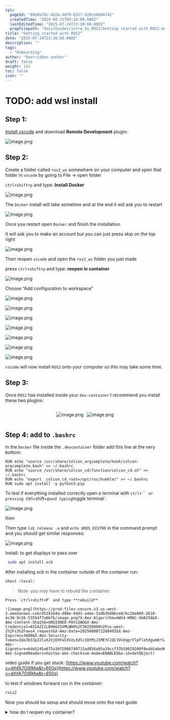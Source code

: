 ```yaml
---
sys:
  pageId: "89e0a78c-4e2b-4070-b327-d28cb0694742"
  createdTime: "2024-08-21T00:24:00.000Z"
  lastEditedTime: "2025-07-24T23:30:00.000Z"
  propFilepath: "docs/Guides/intro_to_ROS2/Getting started with ROS2.md"
title: "Getting started with ROS2"
date: "2025-07-24T23:30:00.000Z"
description: ""
tags:
  - "Onboarding"
author: "Overridden author"
draft: false
weight: 141
toc: false
icon: ""
---
```


# TODO: add wsl install

## Step 1:

[Install vscode](https://code.visualstudio.com/download) and download **Remote Development** plugin:

![image.png](https://prod-files-secure.s3.us-west-2.amazonaws.com/d518164a-d88e-44d1-a4ee-3adb3bd8bce0/efb52993-1881-4a40-b95e-6f020334f022/image.png?X-Amz-Algorithm=AWS4-HMAC-SHA256&X-Amz-Content-Sha256=UNSIGNED-PAYLOAD&X-Amz-Credential=ASIAZI2LB466TYO47QBN%2F20250808%2Fus-west-2%2Fs3%2Faws4_request&X-Amz-Date=20250808T220844Z&X-Amz-Expires=3600&X-Amz-Security-Token=IQoJb3JpZ2luX2VjEHYaCXVzLXdlc3QtMiJGMEQCICt66dbYcsUX1xShqa6kevgnprzzD9%2Fp19lH8QHmkw62AiAitizDOnV%2BEMcxMq5xGmwlRyELJXHGxO9d%2BE5wioaEBiqIBAiv%2F%2F%2F%2F%2F%2F%2F%2F%2F%2F8BEAAaDDYzNzQyMzE4MzgwNSIMHFzgsbxhTdBqJ1oSKtwDw4S7dGs4pooLg9BKsMyEuAAwNu%2BoLT0ePjt%2Fynx%2BA0xIqmKBdvciRGBMyawvXcEpAb8GyF3l24j%2FlCpVlCgUu4l5gXawFsEPj6uPI%2FC%2BynWmZxpKz74v18NmhGwCnXcrdeWNMzWWgUj8KDv3pphbOgj6PaYczmy%2BZWMxEsechx5sWLMCIKn6uh8OZYlOmBVnwC%2B9%2FDh9dudDFreV0fWUWFJlM%2FNMjYljWLwNCZqPC2tSyjf8%2F92tNVPH0YqD%2FJqjDYUf%2BdiaBaMz4LNXBc57v7wZLyM8uM4BAjWZXwgD7Jq1v2lfTqN9%2BXuT8Zm8vwpxm9XV4wAxnrqOk9%2BitrjptOvH9UQ9T4GVGANhUfRc7yiuHf506t27J7Zcljf4XEgv%2BzTuwD4%2BMl7qEGn%2BCIixh09G8IvXaNxAaGZazzUdBmmX6PVGFEAt5xuTcGb6HOrFWhNIUrA2zg1mtLpkmSr3jTyw2OkKJtQoek2ZvDusBcpgnnG%2FmYtnUMU3m9TGdnoIExFLczMY2j30PzubzbfmjsqMIFvfcxquiGVa2quaOdULEQ77Bo9kdi1KburbqB3tP4FfDoDz9JeTKsZKn3%2BuYRFOOWG5BkzVB2rN%2FO8uOBQtqS3Zps1av%2F5xYKEw8d%2FZxAY6pgFH6cPj5Zo534CdTEYP0fDiUm7nu7jq1E9ZEbSfhbJvdcq4qQ0jVx%2FV5X%2BhOeDKui8kbnYEp2HQKJC0gdcAeEljGbgB5FiYRLajtddFI54oy5ygr5vh3O3HEotdqIiOkSJ6ySNR3KDfzRrZiWn7Rf4R70XrzDHgcN9P27fYo%2FROXMOw2iXP8SsC%2FSW8G7rrM4CrFpCFMDwgHt5iQZDsFIVJp6e50%2BJm&X-Amz-Signature=36d473f0eac83f0f7b95ef6c226c064b63cb0e7a1e82f9b0bbb43492611ab1a7&X-Amz-SignedHeaders=host&x-amz-checksum-mode=ENABLED&x-id=GetObject)

## Step 2:

Create a folder called `ros2_ws` somewhere on your computer and open that folder in `vscode` by going to File → open folder 

`ctrl+shift+p` and type: **Install Docker**

![image.png](https://prod-files-secure.s3.us-west-2.amazonaws.com/d518164a-d88e-44d1-a4ee-3adb3bd8bce0/2269dc0e-1cd5-47ff-bceb-c04ad9b2eab0/image.png?X-Amz-Algorithm=AWS4-HMAC-SHA256&X-Amz-Content-Sha256=UNSIGNED-PAYLOAD&X-Amz-Credential=ASIAZI2LB466TYO47QBN%2F20250808%2Fus-west-2%2Fs3%2Faws4_request&X-Amz-Date=20250808T220844Z&X-Amz-Expires=3600&X-Amz-Security-Token=IQoJb3JpZ2luX2VjEHYaCXVzLXdlc3QtMiJGMEQCICt66dbYcsUX1xShqa6kevgnprzzD9%2Fp19lH8QHmkw62AiAitizDOnV%2BEMcxMq5xGmwlRyELJXHGxO9d%2BE5wioaEBiqIBAiv%2F%2F%2F%2F%2F%2F%2F%2F%2F%2F8BEAAaDDYzNzQyMzE4MzgwNSIMHFzgsbxhTdBqJ1oSKtwDw4S7dGs4pooLg9BKsMyEuAAwNu%2BoLT0ePjt%2Fynx%2BA0xIqmKBdvciRGBMyawvXcEpAb8GyF3l24j%2FlCpVlCgUu4l5gXawFsEPj6uPI%2FC%2BynWmZxpKz74v18NmhGwCnXcrdeWNMzWWgUj8KDv3pphbOgj6PaYczmy%2BZWMxEsechx5sWLMCIKn6uh8OZYlOmBVnwC%2B9%2FDh9dudDFreV0fWUWFJlM%2FNMjYljWLwNCZqPC2tSyjf8%2F92tNVPH0YqD%2FJqjDYUf%2BdiaBaMz4LNXBc57v7wZLyM8uM4BAjWZXwgD7Jq1v2lfTqN9%2BXuT8Zm8vwpxm9XV4wAxnrqOk9%2BitrjptOvH9UQ9T4GVGANhUfRc7yiuHf506t27J7Zcljf4XEgv%2BzTuwD4%2BMl7qEGn%2BCIixh09G8IvXaNxAaGZazzUdBmmX6PVGFEAt5xuTcGb6HOrFWhNIUrA2zg1mtLpkmSr3jTyw2OkKJtQoek2ZvDusBcpgnnG%2FmYtnUMU3m9TGdnoIExFLczMY2j30PzubzbfmjsqMIFvfcxquiGVa2quaOdULEQ77Bo9kdi1KburbqB3tP4FfDoDz9JeTKsZKn3%2BuYRFOOWG5BkzVB2rN%2FO8uOBQtqS3Zps1av%2F5xYKEw8d%2FZxAY6pgFH6cPj5Zo534CdTEYP0fDiUm7nu7jq1E9ZEbSfhbJvdcq4qQ0jVx%2FV5X%2BhOeDKui8kbnYEp2HQKJC0gdcAeEljGbgB5FiYRLajtddFI54oy5ygr5vh3O3HEotdqIiOkSJ6ySNR3KDfzRrZiWn7Rf4R70XrzDHgcN9P27fYo%2FROXMOw2iXP8SsC%2FSW8G7rrM4CrFpCFMDwgHt5iQZDsFIVJp6e50%2BJm&X-Amz-Signature=133a2abc8d6730479803d227b9d5321dac54a0125a7f1c9b2ff02f1aed8fcbd0&X-Amz-SignedHeaders=host&x-amz-checksum-mode=ENABLED&x-id=GetObject)

The `Docker` install will take sometime and at the end it will ask you to restart

![image.png](https://prod-files-secure.s3.us-west-2.amazonaws.com/d518164a-d88e-44d1-a4ee-3adb3bd8bce0/ed233f78-be33-4b1f-b89c-9c346c0e961e/image.png?X-Amz-Algorithm=AWS4-HMAC-SHA256&X-Amz-Content-Sha256=UNSIGNED-PAYLOAD&X-Amz-Credential=ASIAZI2LB466TYO47QBN%2F20250808%2Fus-west-2%2Fs3%2Faws4_request&X-Amz-Date=20250808T220844Z&X-Amz-Expires=3600&X-Amz-Security-Token=IQoJb3JpZ2luX2VjEHYaCXVzLXdlc3QtMiJGMEQCICt66dbYcsUX1xShqa6kevgnprzzD9%2Fp19lH8QHmkw62AiAitizDOnV%2BEMcxMq5xGmwlRyELJXHGxO9d%2BE5wioaEBiqIBAiv%2F%2F%2F%2F%2F%2F%2F%2F%2F%2F8BEAAaDDYzNzQyMzE4MzgwNSIMHFzgsbxhTdBqJ1oSKtwDw4S7dGs4pooLg9BKsMyEuAAwNu%2BoLT0ePjt%2Fynx%2BA0xIqmKBdvciRGBMyawvXcEpAb8GyF3l24j%2FlCpVlCgUu4l5gXawFsEPj6uPI%2FC%2BynWmZxpKz74v18NmhGwCnXcrdeWNMzWWgUj8KDv3pphbOgj6PaYczmy%2BZWMxEsechx5sWLMCIKn6uh8OZYlOmBVnwC%2B9%2FDh9dudDFreV0fWUWFJlM%2FNMjYljWLwNCZqPC2tSyjf8%2F92tNVPH0YqD%2FJqjDYUf%2BdiaBaMz4LNXBc57v7wZLyM8uM4BAjWZXwgD7Jq1v2lfTqN9%2BXuT8Zm8vwpxm9XV4wAxnrqOk9%2BitrjptOvH9UQ9T4GVGANhUfRc7yiuHf506t27J7Zcljf4XEgv%2BzTuwD4%2BMl7qEGn%2BCIixh09G8IvXaNxAaGZazzUdBmmX6PVGFEAt5xuTcGb6HOrFWhNIUrA2zg1mtLpkmSr3jTyw2OkKJtQoek2ZvDusBcpgnnG%2FmYtnUMU3m9TGdnoIExFLczMY2j30PzubzbfmjsqMIFvfcxquiGVa2quaOdULEQ77Bo9kdi1KburbqB3tP4FfDoDz9JeTKsZKn3%2BuYRFOOWG5BkzVB2rN%2FO8uOBQtqS3Zps1av%2F5xYKEw8d%2FZxAY6pgFH6cPj5Zo534CdTEYP0fDiUm7nu7jq1E9ZEbSfhbJvdcq4qQ0jVx%2FV5X%2BhOeDKui8kbnYEp2HQKJC0gdcAeEljGbgB5FiYRLajtddFI54oy5ygr5vh3O3HEotdqIiOkSJ6ySNR3KDfzRrZiWn7Rf4R70XrzDHgcN9P27fYo%2FROXMOw2iXP8SsC%2FSW8G7rrM4CrFpCFMDwgHt5iQZDsFIVJp6e50%2BJm&X-Amz-Signature=9bc21891e976fa8ef17f6988cf9827f358e6e637d51c90233ed5b180554ff2ad&X-Amz-SignedHeaders=host&x-amz-checksum-mode=ENABLED&x-id=GetObject)

Once you restart open `Docker` and finish the installation

It will ask you to make an account but you can just press skip on the top right

![image.png](https://prod-files-secure.s3.us-west-2.amazonaws.com/d518164a-d88e-44d1-a4ee-3adb3bd8bce0/21010ad9-1659-4fd9-9f59-9932a09b2a3d/image.png?X-Amz-Algorithm=AWS4-HMAC-SHA256&X-Amz-Content-Sha256=UNSIGNED-PAYLOAD&X-Amz-Credential=ASIAZI2LB466TYO47QBN%2F20250808%2Fus-west-2%2Fs3%2Faws4_request&X-Amz-Date=20250808T220844Z&X-Amz-Expires=3600&X-Amz-Security-Token=IQoJb3JpZ2luX2VjEHYaCXVzLXdlc3QtMiJGMEQCICt66dbYcsUX1xShqa6kevgnprzzD9%2Fp19lH8QHmkw62AiAitizDOnV%2BEMcxMq5xGmwlRyELJXHGxO9d%2BE5wioaEBiqIBAiv%2F%2F%2F%2F%2F%2F%2F%2F%2F%2F8BEAAaDDYzNzQyMzE4MzgwNSIMHFzgsbxhTdBqJ1oSKtwDw4S7dGs4pooLg9BKsMyEuAAwNu%2BoLT0ePjt%2Fynx%2BA0xIqmKBdvciRGBMyawvXcEpAb8GyF3l24j%2FlCpVlCgUu4l5gXawFsEPj6uPI%2FC%2BynWmZxpKz74v18NmhGwCnXcrdeWNMzWWgUj8KDv3pphbOgj6PaYczmy%2BZWMxEsechx5sWLMCIKn6uh8OZYlOmBVnwC%2B9%2FDh9dudDFreV0fWUWFJlM%2FNMjYljWLwNCZqPC2tSyjf8%2F92tNVPH0YqD%2FJqjDYUf%2BdiaBaMz4LNXBc57v7wZLyM8uM4BAjWZXwgD7Jq1v2lfTqN9%2BXuT8Zm8vwpxm9XV4wAxnrqOk9%2BitrjptOvH9UQ9T4GVGANhUfRc7yiuHf506t27J7Zcljf4XEgv%2BzTuwD4%2BMl7qEGn%2BCIixh09G8IvXaNxAaGZazzUdBmmX6PVGFEAt5xuTcGb6HOrFWhNIUrA2zg1mtLpkmSr3jTyw2OkKJtQoek2ZvDusBcpgnnG%2FmYtnUMU3m9TGdnoIExFLczMY2j30PzubzbfmjsqMIFvfcxquiGVa2quaOdULEQ77Bo9kdi1KburbqB3tP4FfDoDz9JeTKsZKn3%2BuYRFOOWG5BkzVB2rN%2FO8uOBQtqS3Zps1av%2F5xYKEw8d%2FZxAY6pgFH6cPj5Zo534CdTEYP0fDiUm7nu7jq1E9ZEbSfhbJvdcq4qQ0jVx%2FV5X%2BhOeDKui8kbnYEp2HQKJC0gdcAeEljGbgB5FiYRLajtddFI54oy5ygr5vh3O3HEotdqIiOkSJ6ySNR3KDfzRrZiWn7Rf4R70XrzDHgcN9P27fYo%2FROXMOw2iXP8SsC%2FSW8G7rrM4CrFpCFMDwgHt5iQZDsFIVJp6e50%2BJm&X-Amz-Signature=27e87eb6c9bd2dc0b1edbf42f210f40ee447495915b2605f29d2d6a36079cda4&X-Amz-SignedHeaders=host&x-amz-checksum-mode=ENABLED&x-id=GetObject)

Then reopen `vscode` and open the `ros2_ws` folder you just made

press `ctrl+shift+p` and type: **reopen in container**

![image.png](https://prod-files-secure.s3.us-west-2.amazonaws.com/d518164a-d88e-44d1-a4ee-3adb3bd8bce0/4e93b8c2-41ad-488c-8095-c74205196118/image.png?X-Amz-Algorithm=AWS4-HMAC-SHA256&X-Amz-Content-Sha256=UNSIGNED-PAYLOAD&X-Amz-Credential=ASIAZI2LB466TYO47QBN%2F20250808%2Fus-west-2%2Fs3%2Faws4_request&X-Amz-Date=20250808T220844Z&X-Amz-Expires=3600&X-Amz-Security-Token=IQoJb3JpZ2luX2VjEHYaCXVzLXdlc3QtMiJGMEQCICt66dbYcsUX1xShqa6kevgnprzzD9%2Fp19lH8QHmkw62AiAitizDOnV%2BEMcxMq5xGmwlRyELJXHGxO9d%2BE5wioaEBiqIBAiv%2F%2F%2F%2F%2F%2F%2F%2F%2F%2F8BEAAaDDYzNzQyMzE4MzgwNSIMHFzgsbxhTdBqJ1oSKtwDw4S7dGs4pooLg9BKsMyEuAAwNu%2BoLT0ePjt%2Fynx%2BA0xIqmKBdvciRGBMyawvXcEpAb8GyF3l24j%2FlCpVlCgUu4l5gXawFsEPj6uPI%2FC%2BynWmZxpKz74v18NmhGwCnXcrdeWNMzWWgUj8KDv3pphbOgj6PaYczmy%2BZWMxEsechx5sWLMCIKn6uh8OZYlOmBVnwC%2B9%2FDh9dudDFreV0fWUWFJlM%2FNMjYljWLwNCZqPC2tSyjf8%2F92tNVPH0YqD%2FJqjDYUf%2BdiaBaMz4LNXBc57v7wZLyM8uM4BAjWZXwgD7Jq1v2lfTqN9%2BXuT8Zm8vwpxm9XV4wAxnrqOk9%2BitrjptOvH9UQ9T4GVGANhUfRc7yiuHf506t27J7Zcljf4XEgv%2BzTuwD4%2BMl7qEGn%2BCIixh09G8IvXaNxAaGZazzUdBmmX6PVGFEAt5xuTcGb6HOrFWhNIUrA2zg1mtLpkmSr3jTyw2OkKJtQoek2ZvDusBcpgnnG%2FmYtnUMU3m9TGdnoIExFLczMY2j30PzubzbfmjsqMIFvfcxquiGVa2quaOdULEQ77Bo9kdi1KburbqB3tP4FfDoDz9JeTKsZKn3%2BuYRFOOWG5BkzVB2rN%2FO8uOBQtqS3Zps1av%2F5xYKEw8d%2FZxAY6pgFH6cPj5Zo534CdTEYP0fDiUm7nu7jq1E9ZEbSfhbJvdcq4qQ0jVx%2FV5X%2BhOeDKui8kbnYEp2HQKJC0gdcAeEljGbgB5FiYRLajtddFI54oy5ygr5vh3O3HEotdqIiOkSJ6ySNR3KDfzRrZiWn7Rf4R70XrzDHgcN9P27fYo%2FROXMOw2iXP8SsC%2FSW8G7rrM4CrFpCFMDwgHt5iQZDsFIVJp6e50%2BJm&X-Amz-Signature=20bed7dcf39bbc67106c12228fcb9b7ba70fc864ae134176636d86d72eee5dd7&X-Amz-SignedHeaders=host&x-amz-checksum-mode=ENABLED&x-id=GetObject)

Choose “Add configuration to workspace”

![image.png](https://prod-files-secure.s3.us-west-2.amazonaws.com/d518164a-d88e-44d1-a4ee-3adb3bd8bce0/9560b282-5060-4989-ba37-97e7b2c22476/image.png?X-Amz-Algorithm=AWS4-HMAC-SHA256&X-Amz-Content-Sha256=UNSIGNED-PAYLOAD&X-Amz-Credential=ASIAZI2LB466TYO47QBN%2F20250808%2Fus-west-2%2Fs3%2Faws4_request&X-Amz-Date=20250808T220844Z&X-Amz-Expires=3600&X-Amz-Security-Token=IQoJb3JpZ2luX2VjEHYaCXVzLXdlc3QtMiJGMEQCICt66dbYcsUX1xShqa6kevgnprzzD9%2Fp19lH8QHmkw62AiAitizDOnV%2BEMcxMq5xGmwlRyELJXHGxO9d%2BE5wioaEBiqIBAiv%2F%2F%2F%2F%2F%2F%2F%2F%2F%2F8BEAAaDDYzNzQyMzE4MzgwNSIMHFzgsbxhTdBqJ1oSKtwDw4S7dGs4pooLg9BKsMyEuAAwNu%2BoLT0ePjt%2Fynx%2BA0xIqmKBdvciRGBMyawvXcEpAb8GyF3l24j%2FlCpVlCgUu4l5gXawFsEPj6uPI%2FC%2BynWmZxpKz74v18NmhGwCnXcrdeWNMzWWgUj8KDv3pphbOgj6PaYczmy%2BZWMxEsechx5sWLMCIKn6uh8OZYlOmBVnwC%2B9%2FDh9dudDFreV0fWUWFJlM%2FNMjYljWLwNCZqPC2tSyjf8%2F92tNVPH0YqD%2FJqjDYUf%2BdiaBaMz4LNXBc57v7wZLyM8uM4BAjWZXwgD7Jq1v2lfTqN9%2BXuT8Zm8vwpxm9XV4wAxnrqOk9%2BitrjptOvH9UQ9T4GVGANhUfRc7yiuHf506t27J7Zcljf4XEgv%2BzTuwD4%2BMl7qEGn%2BCIixh09G8IvXaNxAaGZazzUdBmmX6PVGFEAt5xuTcGb6HOrFWhNIUrA2zg1mtLpkmSr3jTyw2OkKJtQoek2ZvDusBcpgnnG%2FmYtnUMU3m9TGdnoIExFLczMY2j30PzubzbfmjsqMIFvfcxquiGVa2quaOdULEQ77Bo9kdi1KburbqB3tP4FfDoDz9JeTKsZKn3%2BuYRFOOWG5BkzVB2rN%2FO8uOBQtqS3Zps1av%2F5xYKEw8d%2FZxAY6pgFH6cPj5Zo534CdTEYP0fDiUm7nu7jq1E9ZEbSfhbJvdcq4qQ0jVx%2FV5X%2BhOeDKui8kbnYEp2HQKJC0gdcAeEljGbgB5FiYRLajtddFI54oy5ygr5vh3O3HEotdqIiOkSJ6ySNR3KDfzRrZiWn7Rf4R70XrzDHgcN9P27fYo%2FROXMOw2iXP8SsC%2FSW8G7rrM4CrFpCFMDwgHt5iQZDsFIVJp6e50%2BJm&X-Amz-Signature=1cab2c5b621f70a103d6556c5ad4670860eaadf65e51544a0ca4668714806784&X-Amz-SignedHeaders=host&x-amz-checksum-mode=ENABLED&x-id=GetObject)

![image.png](https://prod-files-secure.s3.us-west-2.amazonaws.com/d518164a-d88e-44d1-a4ee-3adb3bd8bce0/2ee63f81-886b-48e8-a553-dc6e5eac99e4/image.png?X-Amz-Algorithm=AWS4-HMAC-SHA256&X-Amz-Content-Sha256=UNSIGNED-PAYLOAD&X-Amz-Credential=ASIAZI2LB466TYO47QBN%2F20250808%2Fus-west-2%2Fs3%2Faws4_request&X-Amz-Date=20250808T220844Z&X-Amz-Expires=3600&X-Amz-Security-Token=IQoJb3JpZ2luX2VjEHYaCXVzLXdlc3QtMiJGMEQCICt66dbYcsUX1xShqa6kevgnprzzD9%2Fp19lH8QHmkw62AiAitizDOnV%2BEMcxMq5xGmwlRyELJXHGxO9d%2BE5wioaEBiqIBAiv%2F%2F%2F%2F%2F%2F%2F%2F%2F%2F8BEAAaDDYzNzQyMzE4MzgwNSIMHFzgsbxhTdBqJ1oSKtwDw4S7dGs4pooLg9BKsMyEuAAwNu%2BoLT0ePjt%2Fynx%2BA0xIqmKBdvciRGBMyawvXcEpAb8GyF3l24j%2FlCpVlCgUu4l5gXawFsEPj6uPI%2FC%2BynWmZxpKz74v18NmhGwCnXcrdeWNMzWWgUj8KDv3pphbOgj6PaYczmy%2BZWMxEsechx5sWLMCIKn6uh8OZYlOmBVnwC%2B9%2FDh9dudDFreV0fWUWFJlM%2FNMjYljWLwNCZqPC2tSyjf8%2F92tNVPH0YqD%2FJqjDYUf%2BdiaBaMz4LNXBc57v7wZLyM8uM4BAjWZXwgD7Jq1v2lfTqN9%2BXuT8Zm8vwpxm9XV4wAxnrqOk9%2BitrjptOvH9UQ9T4GVGANhUfRc7yiuHf506t27J7Zcljf4XEgv%2BzTuwD4%2BMl7qEGn%2BCIixh09G8IvXaNxAaGZazzUdBmmX6PVGFEAt5xuTcGb6HOrFWhNIUrA2zg1mtLpkmSr3jTyw2OkKJtQoek2ZvDusBcpgnnG%2FmYtnUMU3m9TGdnoIExFLczMY2j30PzubzbfmjsqMIFvfcxquiGVa2quaOdULEQ77Bo9kdi1KburbqB3tP4FfDoDz9JeTKsZKn3%2BuYRFOOWG5BkzVB2rN%2FO8uOBQtqS3Zps1av%2F5xYKEw8d%2FZxAY6pgFH6cPj5Zo534CdTEYP0fDiUm7nu7jq1E9ZEbSfhbJvdcq4qQ0jVx%2FV5X%2BhOeDKui8kbnYEp2HQKJC0gdcAeEljGbgB5FiYRLajtddFI54oy5ygr5vh3O3HEotdqIiOkSJ6ySNR3KDfzRrZiWn7Rf4R70XrzDHgcN9P27fYo%2FROXMOw2iXP8SsC%2FSW8G7rrM4CrFpCFMDwgHt5iQZDsFIVJp6e50%2BJm&X-Amz-Signature=6749683c832e22e15f367770414733a4861c654bab28349c6edf7d140101aa66&X-Amz-SignedHeaders=host&x-amz-checksum-mode=ENABLED&x-id=GetObject)

![image.png](https://prod-files-secure.s3.us-west-2.amazonaws.com/d518164a-d88e-44d1-a4ee-3adb3bd8bce0/e0fd626c-c8b6-4b2c-95d1-fa4c26514504/image.png?X-Amz-Algorithm=AWS4-HMAC-SHA256&X-Amz-Content-Sha256=UNSIGNED-PAYLOAD&X-Amz-Credential=ASIAZI2LB466TYO47QBN%2F20250808%2Fus-west-2%2Fs3%2Faws4_request&X-Amz-Date=20250808T220844Z&X-Amz-Expires=3600&X-Amz-Security-Token=IQoJb3JpZ2luX2VjEHYaCXVzLXdlc3QtMiJGMEQCICt66dbYcsUX1xShqa6kevgnprzzD9%2Fp19lH8QHmkw62AiAitizDOnV%2BEMcxMq5xGmwlRyELJXHGxO9d%2BE5wioaEBiqIBAiv%2F%2F%2F%2F%2F%2F%2F%2F%2F%2F8BEAAaDDYzNzQyMzE4MzgwNSIMHFzgsbxhTdBqJ1oSKtwDw4S7dGs4pooLg9BKsMyEuAAwNu%2BoLT0ePjt%2Fynx%2BA0xIqmKBdvciRGBMyawvXcEpAb8GyF3l24j%2FlCpVlCgUu4l5gXawFsEPj6uPI%2FC%2BynWmZxpKz74v18NmhGwCnXcrdeWNMzWWgUj8KDv3pphbOgj6PaYczmy%2BZWMxEsechx5sWLMCIKn6uh8OZYlOmBVnwC%2B9%2FDh9dudDFreV0fWUWFJlM%2FNMjYljWLwNCZqPC2tSyjf8%2F92tNVPH0YqD%2FJqjDYUf%2BdiaBaMz4LNXBc57v7wZLyM8uM4BAjWZXwgD7Jq1v2lfTqN9%2BXuT8Zm8vwpxm9XV4wAxnrqOk9%2BitrjptOvH9UQ9T4GVGANhUfRc7yiuHf506t27J7Zcljf4XEgv%2BzTuwD4%2BMl7qEGn%2BCIixh09G8IvXaNxAaGZazzUdBmmX6PVGFEAt5xuTcGb6HOrFWhNIUrA2zg1mtLpkmSr3jTyw2OkKJtQoek2ZvDusBcpgnnG%2FmYtnUMU3m9TGdnoIExFLczMY2j30PzubzbfmjsqMIFvfcxquiGVa2quaOdULEQ77Bo9kdi1KburbqB3tP4FfDoDz9JeTKsZKn3%2BuYRFOOWG5BkzVB2rN%2FO8uOBQtqS3Zps1av%2F5xYKEw8d%2FZxAY6pgFH6cPj5Zo534CdTEYP0fDiUm7nu7jq1E9ZEbSfhbJvdcq4qQ0jVx%2FV5X%2BhOeDKui8kbnYEp2HQKJC0gdcAeEljGbgB5FiYRLajtddFI54oy5ygr5vh3O3HEotdqIiOkSJ6ySNR3KDfzRrZiWn7Rf4R70XrzDHgcN9P27fYo%2FROXMOw2iXP8SsC%2FSW8G7rrM4CrFpCFMDwgHt5iQZDsFIVJp6e50%2BJm&X-Amz-Signature=0c845705dc069993bbe2e7edcd006096c28a4979b979f62792786a7d1e15747f&X-Amz-SignedHeaders=host&x-amz-checksum-mode=ENABLED&x-id=GetObject)

![image.png](https://prod-files-secure.s3.us-west-2.amazonaws.com/d518164a-d88e-44d1-a4ee-3adb3bd8bce0/a2e13f50-d2ab-4719-a4c2-7ced634bfc9d/image.png?X-Amz-Algorithm=AWS4-HMAC-SHA256&X-Amz-Content-Sha256=UNSIGNED-PAYLOAD&X-Amz-Credential=ASIAZI2LB466TYO47QBN%2F20250808%2Fus-west-2%2Fs3%2Faws4_request&X-Amz-Date=20250808T220844Z&X-Amz-Expires=3600&X-Amz-Security-Token=IQoJb3JpZ2luX2VjEHYaCXVzLXdlc3QtMiJGMEQCICt66dbYcsUX1xShqa6kevgnprzzD9%2Fp19lH8QHmkw62AiAitizDOnV%2BEMcxMq5xGmwlRyELJXHGxO9d%2BE5wioaEBiqIBAiv%2F%2F%2F%2F%2F%2F%2F%2F%2F%2F8BEAAaDDYzNzQyMzE4MzgwNSIMHFzgsbxhTdBqJ1oSKtwDw4S7dGs4pooLg9BKsMyEuAAwNu%2BoLT0ePjt%2Fynx%2BA0xIqmKBdvciRGBMyawvXcEpAb8GyF3l24j%2FlCpVlCgUu4l5gXawFsEPj6uPI%2FC%2BynWmZxpKz74v18NmhGwCnXcrdeWNMzWWgUj8KDv3pphbOgj6PaYczmy%2BZWMxEsechx5sWLMCIKn6uh8OZYlOmBVnwC%2B9%2FDh9dudDFreV0fWUWFJlM%2FNMjYljWLwNCZqPC2tSyjf8%2F92tNVPH0YqD%2FJqjDYUf%2BdiaBaMz4LNXBc57v7wZLyM8uM4BAjWZXwgD7Jq1v2lfTqN9%2BXuT8Zm8vwpxm9XV4wAxnrqOk9%2BitrjptOvH9UQ9T4GVGANhUfRc7yiuHf506t27J7Zcljf4XEgv%2BzTuwD4%2BMl7qEGn%2BCIixh09G8IvXaNxAaGZazzUdBmmX6PVGFEAt5xuTcGb6HOrFWhNIUrA2zg1mtLpkmSr3jTyw2OkKJtQoek2ZvDusBcpgnnG%2FmYtnUMU3m9TGdnoIExFLczMY2j30PzubzbfmjsqMIFvfcxquiGVa2quaOdULEQ77Bo9kdi1KburbqB3tP4FfDoDz9JeTKsZKn3%2BuYRFOOWG5BkzVB2rN%2FO8uOBQtqS3Zps1av%2F5xYKEw8d%2FZxAY6pgFH6cPj5Zo534CdTEYP0fDiUm7nu7jq1E9ZEbSfhbJvdcq4qQ0jVx%2FV5X%2BhOeDKui8kbnYEp2HQKJC0gdcAeEljGbgB5FiYRLajtddFI54oy5ygr5vh3O3HEotdqIiOkSJ6ySNR3KDfzRrZiWn7Rf4R70XrzDHgcN9P27fYo%2FROXMOw2iXP8SsC%2FSW8G7rrM4CrFpCFMDwgHt5iQZDsFIVJp6e50%2BJm&X-Amz-Signature=0eb7f41ae5952bc3b4af508a570aa13e5c2a79a186bd262eef6c77bc380ca274&X-Amz-SignedHeaders=host&x-amz-checksum-mode=ENABLED&x-id=GetObject)

![image.png](https://prod-files-secure.s3.us-west-2.amazonaws.com/d518164a-d88e-44d1-a4ee-3adb3bd8bce0/6cc478ad-aaba-4bf7-9fcc-403277ab896c/image.png?X-Amz-Algorithm=AWS4-HMAC-SHA256&X-Amz-Content-Sha256=UNSIGNED-PAYLOAD&X-Amz-Credential=ASIAZI2LB466TYO47QBN%2F20250808%2Fus-west-2%2Fs3%2Faws4_request&X-Amz-Date=20250808T220844Z&X-Amz-Expires=3600&X-Amz-Security-Token=IQoJb3JpZ2luX2VjEHYaCXVzLXdlc3QtMiJGMEQCICt66dbYcsUX1xShqa6kevgnprzzD9%2Fp19lH8QHmkw62AiAitizDOnV%2BEMcxMq5xGmwlRyELJXHGxO9d%2BE5wioaEBiqIBAiv%2F%2F%2F%2F%2F%2F%2F%2F%2F%2F8BEAAaDDYzNzQyMzE4MzgwNSIMHFzgsbxhTdBqJ1oSKtwDw4S7dGs4pooLg9BKsMyEuAAwNu%2BoLT0ePjt%2Fynx%2BA0xIqmKBdvciRGBMyawvXcEpAb8GyF3l24j%2FlCpVlCgUu4l5gXawFsEPj6uPI%2FC%2BynWmZxpKz74v18NmhGwCnXcrdeWNMzWWgUj8KDv3pphbOgj6PaYczmy%2BZWMxEsechx5sWLMCIKn6uh8OZYlOmBVnwC%2B9%2FDh9dudDFreV0fWUWFJlM%2FNMjYljWLwNCZqPC2tSyjf8%2F92tNVPH0YqD%2FJqjDYUf%2BdiaBaMz4LNXBc57v7wZLyM8uM4BAjWZXwgD7Jq1v2lfTqN9%2BXuT8Zm8vwpxm9XV4wAxnrqOk9%2BitrjptOvH9UQ9T4GVGANhUfRc7yiuHf506t27J7Zcljf4XEgv%2BzTuwD4%2BMl7qEGn%2BCIixh09G8IvXaNxAaGZazzUdBmmX6PVGFEAt5xuTcGb6HOrFWhNIUrA2zg1mtLpkmSr3jTyw2OkKJtQoek2ZvDusBcpgnnG%2FmYtnUMU3m9TGdnoIExFLczMY2j30PzubzbfmjsqMIFvfcxquiGVa2quaOdULEQ77Bo9kdi1KburbqB3tP4FfDoDz9JeTKsZKn3%2BuYRFOOWG5BkzVB2rN%2FO8uOBQtqS3Zps1av%2F5xYKEw8d%2FZxAY6pgFH6cPj5Zo534CdTEYP0fDiUm7nu7jq1E9ZEbSfhbJvdcq4qQ0jVx%2FV5X%2BhOeDKui8kbnYEp2HQKJC0gdcAeEljGbgB5FiYRLajtddFI54oy5ygr5vh3O3HEotdqIiOkSJ6ySNR3KDfzRrZiWn7Rf4R70XrzDHgcN9P27fYo%2FROXMOw2iXP8SsC%2FSW8G7rrM4CrFpCFMDwgHt5iQZDsFIVJp6e50%2BJm&X-Amz-Signature=bf8fb28ec4f2aa8bba1cf41a9228313e7d90be69fee18fbd4a8bacb9f1680684&X-Amz-SignedHeaders=host&x-amz-checksum-mode=ENABLED&x-id=GetObject)

![image.png](https://prod-files-secure.s3.us-west-2.amazonaws.com/d518164a-d88e-44d1-a4ee-3adb3bd8bce0/53255b28-f75e-430f-b9e3-c0ac8577e42b/image.png?X-Amz-Algorithm=AWS4-HMAC-SHA256&X-Amz-Content-Sha256=UNSIGNED-PAYLOAD&X-Amz-Credential=ASIAZI2LB466TYO47QBN%2F20250808%2Fus-west-2%2Fs3%2Faws4_request&X-Amz-Date=20250808T220844Z&X-Amz-Expires=3600&X-Amz-Security-Token=IQoJb3JpZ2luX2VjEHYaCXVzLXdlc3QtMiJGMEQCICt66dbYcsUX1xShqa6kevgnprzzD9%2Fp19lH8QHmkw62AiAitizDOnV%2BEMcxMq5xGmwlRyELJXHGxO9d%2BE5wioaEBiqIBAiv%2F%2F%2F%2F%2F%2F%2F%2F%2F%2F8BEAAaDDYzNzQyMzE4MzgwNSIMHFzgsbxhTdBqJ1oSKtwDw4S7dGs4pooLg9BKsMyEuAAwNu%2BoLT0ePjt%2Fynx%2BA0xIqmKBdvciRGBMyawvXcEpAb8GyF3l24j%2FlCpVlCgUu4l5gXawFsEPj6uPI%2FC%2BynWmZxpKz74v18NmhGwCnXcrdeWNMzWWgUj8KDv3pphbOgj6PaYczmy%2BZWMxEsechx5sWLMCIKn6uh8OZYlOmBVnwC%2B9%2FDh9dudDFreV0fWUWFJlM%2FNMjYljWLwNCZqPC2tSyjf8%2F92tNVPH0YqD%2FJqjDYUf%2BdiaBaMz4LNXBc57v7wZLyM8uM4BAjWZXwgD7Jq1v2lfTqN9%2BXuT8Zm8vwpxm9XV4wAxnrqOk9%2BitrjptOvH9UQ9T4GVGANhUfRc7yiuHf506t27J7Zcljf4XEgv%2BzTuwD4%2BMl7qEGn%2BCIixh09G8IvXaNxAaGZazzUdBmmX6PVGFEAt5xuTcGb6HOrFWhNIUrA2zg1mtLpkmSr3jTyw2OkKJtQoek2ZvDusBcpgnnG%2FmYtnUMU3m9TGdnoIExFLczMY2j30PzubzbfmjsqMIFvfcxquiGVa2quaOdULEQ77Bo9kdi1KburbqB3tP4FfDoDz9JeTKsZKn3%2BuYRFOOWG5BkzVB2rN%2FO8uOBQtqS3Zps1av%2F5xYKEw8d%2FZxAY6pgFH6cPj5Zo534CdTEYP0fDiUm7nu7jq1E9ZEbSfhbJvdcq4qQ0jVx%2FV5X%2BhOeDKui8kbnYEp2HQKJC0gdcAeEljGbgB5FiYRLajtddFI54oy5ygr5vh3O3HEotdqIiOkSJ6ySNR3KDfzRrZiWn7Rf4R70XrzDHgcN9P27fYo%2FROXMOw2iXP8SsC%2FSW8G7rrM4CrFpCFMDwgHt5iQZDsFIVJp6e50%2BJm&X-Amz-Signature=9abdb55ca284f0a72b1ade5180487bec0299aa2df914bcc9ca803990ae87c2b5&X-Amz-SignedHeaders=host&x-amz-checksum-mode=ENABLED&x-id=GetObject)

![image.png](https://prod-files-secure.s3.us-west-2.amazonaws.com/d518164a-d88e-44d1-a4ee-3adb3bd8bce0/7c562767-5af9-4ffb-97d1-327bcdf4ee00/image.png?X-Amz-Algorithm=AWS4-HMAC-SHA256&X-Amz-Content-Sha256=UNSIGNED-PAYLOAD&X-Amz-Credential=ASIAZI2LB466TYO47QBN%2F20250808%2Fus-west-2%2Fs3%2Faws4_request&X-Amz-Date=20250808T220844Z&X-Amz-Expires=3600&X-Amz-Security-Token=IQoJb3JpZ2luX2VjEHYaCXVzLXdlc3QtMiJGMEQCICt66dbYcsUX1xShqa6kevgnprzzD9%2Fp19lH8QHmkw62AiAitizDOnV%2BEMcxMq5xGmwlRyELJXHGxO9d%2BE5wioaEBiqIBAiv%2F%2F%2F%2F%2F%2F%2F%2F%2F%2F8BEAAaDDYzNzQyMzE4MzgwNSIMHFzgsbxhTdBqJ1oSKtwDw4S7dGs4pooLg9BKsMyEuAAwNu%2BoLT0ePjt%2Fynx%2BA0xIqmKBdvciRGBMyawvXcEpAb8GyF3l24j%2FlCpVlCgUu4l5gXawFsEPj6uPI%2FC%2BynWmZxpKz74v18NmhGwCnXcrdeWNMzWWgUj8KDv3pphbOgj6PaYczmy%2BZWMxEsechx5sWLMCIKn6uh8OZYlOmBVnwC%2B9%2FDh9dudDFreV0fWUWFJlM%2FNMjYljWLwNCZqPC2tSyjf8%2F92tNVPH0YqD%2FJqjDYUf%2BdiaBaMz4LNXBc57v7wZLyM8uM4BAjWZXwgD7Jq1v2lfTqN9%2BXuT8Zm8vwpxm9XV4wAxnrqOk9%2BitrjptOvH9UQ9T4GVGANhUfRc7yiuHf506t27J7Zcljf4XEgv%2BzTuwD4%2BMl7qEGn%2BCIixh09G8IvXaNxAaGZazzUdBmmX6PVGFEAt5xuTcGb6HOrFWhNIUrA2zg1mtLpkmSr3jTyw2OkKJtQoek2ZvDusBcpgnnG%2FmYtnUMU3m9TGdnoIExFLczMY2j30PzubzbfmjsqMIFvfcxquiGVa2quaOdULEQ77Bo9kdi1KburbqB3tP4FfDoDz9JeTKsZKn3%2BuYRFOOWG5BkzVB2rN%2FO8uOBQtqS3Zps1av%2F5xYKEw8d%2FZxAY6pgFH6cPj5Zo534CdTEYP0fDiUm7nu7jq1E9ZEbSfhbJvdcq4qQ0jVx%2FV5X%2BhOeDKui8kbnYEp2HQKJC0gdcAeEljGbgB5FiYRLajtddFI54oy5ygr5vh3O3HEotdqIiOkSJ6ySNR3KDfzRrZiWn7Rf4R70XrzDHgcN9P27fYo%2FROXMOw2iXP8SsC%2FSW8G7rrM4CrFpCFMDwgHt5iQZDsFIVJp6e50%2BJm&X-Amz-Signature=09b0d1ef00c815b1596c2e9162a124c034cbb19e747b4085521198f3842af261&X-Amz-SignedHeaders=host&x-amz-checksum-mode=ENABLED&x-id=GetObject)

`vscode` will now install `ROS2` onto your computer so this may take some time.

## Step 3:

Once `ROS2` has installed inside your `dev-container` I recommend you install these two plugins:

<div style="display: flex;flex-direction: row; column-gap:10px; max-width: 630px;justify-content: center;">
<div>

![image.png](https://prod-files-secure.s3.us-west-2.amazonaws.com/d518164a-d88e-44d1-a4ee-3adb3bd8bce0/3fc3d550-5a54-4ba1-ba6b-faa01cdb7369/image.png?X-Amz-Algorithm=AWS4-HMAC-SHA256&X-Amz-Content-Sha256=UNSIGNED-PAYLOAD&X-Amz-Credential=ASIAZI2LB466TQKSW65F%2F20250808%2Fus-west-2%2Fs3%2Faws4_request&X-Amz-Date=20250808T220848Z&X-Amz-Expires=3600&X-Amz-Security-Token=IQoJb3JpZ2luX2VjEHYaCXVzLXdlc3QtMiJIMEYCIQCKBgDCFBQl1ersxQsq%2BmKfHNGqe61H%2Bfz52ATgZofRlAIhAJ3Mq0fYnPSJoSgSpMEys2rYfsaw%2BlzAJxYEJnoJc9dKKogECK%2F%2F%2F%2F%2F%2F%2F%2F%2F%2F%2FwEQABoMNjM3NDIzMTgzODA1IgwpxYWB0ZzDkmfl3IYq3AP%2BVRv3zc0iJfxbTCAvnaKxxbtj4DPgOJC3NXCn9YSh9K9MgU70Pl8W3uWdTzFQbsUqC%2BFbAX%2FGrDpQHGz7aC01Xe1a%2Farb8m6Pk6roZWTfRpgLR1PoQhXWoCahTyR%2BfEpDjTbutPRA%2FpeRIw3MMRmDoMkkTRAPmmOmt7YsFq2BTrPvofrCUq5isG13Cc00eD5p%2Bfi650ROfS11XBQ5Wy1ZhXEPMFbz5U1OdbpQQ3u%2FZ7A5Wrh3MUyq8gTXJiq5bg4mxrx5jYck%2BJgHZCRAiU1%2Fk57IYT%2F4CiPEPWZCCrzjghWCpC1aDDNuD%2FlQyqwXDevPUc90X9wXvpV%2FW32suU43Iyv0S9%2FrUhJzSgPLn1bGMPM2rB9dxEZRN0llAh4HfdIIigiPjSZNr8kKmiC1Gy7s%2BRS2UzClSS%2F1FIZbflEDZTbIo6w25oXuwgqfLZie8irzZvQvACaq3eVOVU2U%2BDgngAW1F6xiepWM6RcV%2FRg4hElA5tbouqmmX1meTC8pfwvfzOkWUzo4G%2BbhBFVM6NjcEJmKEvHFsBGVv7h8Yore%2B%2B%2F56%2Bm5ITVZQ3KCrMAV1nFyYUSLvd2fWaIuRjbSzX8byUmNmnlHIcwiNruazZgvq0i7Fh9jz5MrAxcmxTCr4NnEBjqkAa5xhVQxFuS4HXdCK%2BgMNtpB8MXtRmSPRkdujVdpEzxQDlIBPMiTK3vwTfvycff%2FIQA3J9nA%2Bd8Bs3xeXOj%2ByxIcWDiVxlGYxU0mcL7hD5Eb10SrslEFiy8ud9GL9NMWiaVogS8X%2FdCSp7Mn9zegTwiB2gvKg2MFssaziTNSCX59zPo0mdxxQZp5apsB64n3WSJR8%2FXzwwZSpSWgUPAtki%2FBLXny&X-Amz-Signature=c7d4a9397844a2c013ee62f3623ee41570393695081eaf7d00d6207d021c0835&X-Amz-SignedHeaders=host&x-amz-checksum-mode=ENABLED&x-id=GetObject)

</div>
<div>

![image.png](https://prod-files-secure.s3.us-west-2.amazonaws.com/d518164a-d88e-44d1-a4ee-3adb3bd8bce0/d994cc66-13c2-4093-a5a3-f84cf4601a82/image.png?X-Amz-Algorithm=AWS4-HMAC-SHA256&X-Amz-Content-Sha256=UNSIGNED-PAYLOAD&X-Amz-Credential=ASIAZI2LB4663A2UKSE4%2F20250808%2Fus-west-2%2Fs3%2Faws4_request&X-Amz-Date=20250808T220848Z&X-Amz-Expires=3600&X-Amz-Security-Token=IQoJb3JpZ2luX2VjEHYaCXVzLXdlc3QtMiJHMEUCIGsbowKipasBcp6WEJU05f9sIi30XM7GaoUbXoSFs5%2BWAiEAgF2ToZY6Ea%2Fej8QID%2Fq82uMMRPW2tC3fN6cwU46ZYT0qiAQIr%2F%2F%2F%2F%2F%2F%2F%2F%2F%2F%2FARAAGgw2Mzc0MjMxODM4MDUiDAW5WJN8G8iGBSukbCrcAxXB1LGxJe%2BXdI9Q%2BabCzyP925YHwNCj6xZFVhwo%2BGO%2BZSdq7hliTBUCSFmjHYIAtl6FJW7bT4wWnjeSGtPqYMuYjhnEG%2BiOhdtxHPkDgkxB8PVy441GfzdRvIGN83J%2BF773ZgBvYYWF%2BUBnUqvUukSw77ZHxBhx1rS11xonUHJRAyxEOnD5bVVINqKSacLo%2B2bPbNbKwhmjHH%2FvMduv2yBBUS7kaCgFZheGRoG2t82IAhajJrcwF0PX41gLY2Yf6XB3xUokyLbEdt9oKblIstZpYi4CwGZiP7iLgB0f1eSKi2xDxID5Ta%2Bkehq0cKq4x4gGMmUw9J31kWaFUiK%2ByzC6WgoCjmw2QJF5uOhGt9yLMxoG2JPiqfVZwIzzYkUHl6Oz%2BoUF%2FhgOJPe3KASu0x8dWYwL7mMUd%2FmYIz7RAnLwXHbyTYhIgn3rKEocVLEY1vxo0YnmIBwSk3iGLT%2BX4Ps4O3tsFbMsD0o89Wjd3BewXIppAW%2BgCNs8eo7IyTYUmPrB8rjCQ1RsbF7Tm4sK6fW2Hk1e45gccNW07SC9PkAA5ePWPqEgaETi4Yxd011n2fPnJWly6Rwx%2Bl9DOuRN0%2FRQlruHuFjkdcYUWrWMiJiqZDX2DkWdihPrPjZCMPLf2cQGOqUBl6Z9bznZ8kFyBxF2mf0yrqR2gChxjhkg6SRUvgkb%2B39XgYop7VIFcGzbtngzBlKf3r0MHGKM6p%2FHuqfzkV%2FwYf%2F8WJ5tGln6Gesu3KC7dfZrAxCOCQVJjdAexAFRvQhj8CcOdjCdhQeoVJ5P0zJYOlxD9uaV%2BuDjcuuSNl6ePfIDzYWdqYcImvP%2BP%2BUfVyaHPp62Vk3rWT1UN4I5xXXNGSEdcDEB&X-Amz-Signature=1ab053f665853cec96bae3c4dfa9b67f1c1c682e3b6a705cd4040e3830530edc&X-Amz-SignedHeaders=host&x-amz-checksum-mode=ENABLED&x-id=GetObject)

</div>
</div>

## Step 4: add to `.bashrc`

In the `Docker` file inside the `.devcontainer` folder add this line at the very bottom: 

```docker
RUN echo "source /usr/share/colcon_argcomplete/hook/colcon-argcomplete.bash" >> ~/.bashrc
RUN echo "source /usr/share/colcon_cd/function/colcon_cd.sh" >> ~/.bashrc
RUN echo "export _colcon_cd_root=/opt/ros/humble/" >> ~/.bashrc
RUN sudo apt install -y python3-pip 
```

To test if everything installed correctly open a terminal with `ctrl+`` or pressing `ctrl+shift+p` and typing `toggle terminal`:

![image.png](https://prod-files-secure.s3.us-west-2.amazonaws.com/d518164a-d88e-44d1-a4ee-3adb3bd8bce0/6a4943d8-b04e-4c02-9a58-775f3384d1a5/image.png?X-Amz-Algorithm=AWS4-HMAC-SHA256&X-Amz-Content-Sha256=UNSIGNED-PAYLOAD&X-Amz-Credential=ASIAZI2LB466TYO47QBN%2F20250808%2Fus-west-2%2Fs3%2Faws4_request&X-Amz-Date=20250808T220844Z&X-Amz-Expires=3600&X-Amz-Security-Token=IQoJb3JpZ2luX2VjEHYaCXVzLXdlc3QtMiJGMEQCICt66dbYcsUX1xShqa6kevgnprzzD9%2Fp19lH8QHmkw62AiAitizDOnV%2BEMcxMq5xGmwlRyELJXHGxO9d%2BE5wioaEBiqIBAiv%2F%2F%2F%2F%2F%2F%2F%2F%2F%2F8BEAAaDDYzNzQyMzE4MzgwNSIMHFzgsbxhTdBqJ1oSKtwDw4S7dGs4pooLg9BKsMyEuAAwNu%2BoLT0ePjt%2Fynx%2BA0xIqmKBdvciRGBMyawvXcEpAb8GyF3l24j%2FlCpVlCgUu4l5gXawFsEPj6uPI%2FC%2BynWmZxpKz74v18NmhGwCnXcrdeWNMzWWgUj8KDv3pphbOgj6PaYczmy%2BZWMxEsechx5sWLMCIKn6uh8OZYlOmBVnwC%2B9%2FDh9dudDFreV0fWUWFJlM%2FNMjYljWLwNCZqPC2tSyjf8%2F92tNVPH0YqD%2FJqjDYUf%2BdiaBaMz4LNXBc57v7wZLyM8uM4BAjWZXwgD7Jq1v2lfTqN9%2BXuT8Zm8vwpxm9XV4wAxnrqOk9%2BitrjptOvH9UQ9T4GVGANhUfRc7yiuHf506t27J7Zcljf4XEgv%2BzTuwD4%2BMl7qEGn%2BCIixh09G8IvXaNxAaGZazzUdBmmX6PVGFEAt5xuTcGb6HOrFWhNIUrA2zg1mtLpkmSr3jTyw2OkKJtQoek2ZvDusBcpgnnG%2FmYtnUMU3m9TGdnoIExFLczMY2j30PzubzbfmjsqMIFvfcxquiGVa2quaOdULEQ77Bo9kdi1KburbqB3tP4FfDoDz9JeTKsZKn3%2BuYRFOOWG5BkzVB2rN%2FO8uOBQtqS3Zps1av%2F5xYKEw8d%2FZxAY6pgFH6cPj5Zo534CdTEYP0fDiUm7nu7jq1E9ZEbSfhbJvdcq4qQ0jVx%2FV5X%2BhOeDKui8kbnYEp2HQKJC0gdcAeEljGbgB5FiYRLajtddFI54oy5ygr5vh3O3HEotdqIiOkSJ6ySNR3KDfzRrZiWn7Rf4R70XrzDHgcN9P27fYo%2FROXMOw2iXP8SsC%2FSW8G7rrM4CrFpCFMDwgHt5iQZDsFIVJp6e50%2BJm&X-Amz-Signature=74a51770aa69ef79781387a27552d33b82689fd53326e0c7e7816cb067c30673&X-Amz-SignedHeaders=host&x-amz-checksum-mode=ENABLED&x-id=GetObject)

then 

Then type `lsb_release -a` and `echo $ROS_DISTRO` in the command prompt and you should get similar responses:

![image.png](https://prod-files-secure.s3.us-west-2.amazonaws.com/d518164a-d88e-44d1-a4ee-3adb3bd8bce0/3e635dec-a805-4e85-8b9e-d000e5b71a4e/image.png?X-Amz-Algorithm=AWS4-HMAC-SHA256&X-Amz-Content-Sha256=UNSIGNED-PAYLOAD&X-Amz-Credential=ASIAZI2LB466TYO47QBN%2F20250808%2Fus-west-2%2Fs3%2Faws4_request&X-Amz-Date=20250808T220844Z&X-Amz-Expires=3600&X-Amz-Security-Token=IQoJb3JpZ2luX2VjEHYaCXVzLXdlc3QtMiJGMEQCICt66dbYcsUX1xShqa6kevgnprzzD9%2Fp19lH8QHmkw62AiAitizDOnV%2BEMcxMq5xGmwlRyELJXHGxO9d%2BE5wioaEBiqIBAiv%2F%2F%2F%2F%2F%2F%2F%2F%2F%2F8BEAAaDDYzNzQyMzE4MzgwNSIMHFzgsbxhTdBqJ1oSKtwDw4S7dGs4pooLg9BKsMyEuAAwNu%2BoLT0ePjt%2Fynx%2BA0xIqmKBdvciRGBMyawvXcEpAb8GyF3l24j%2FlCpVlCgUu4l5gXawFsEPj6uPI%2FC%2BynWmZxpKz74v18NmhGwCnXcrdeWNMzWWgUj8KDv3pphbOgj6PaYczmy%2BZWMxEsechx5sWLMCIKn6uh8OZYlOmBVnwC%2B9%2FDh9dudDFreV0fWUWFJlM%2FNMjYljWLwNCZqPC2tSyjf8%2F92tNVPH0YqD%2FJqjDYUf%2BdiaBaMz4LNXBc57v7wZLyM8uM4BAjWZXwgD7Jq1v2lfTqN9%2BXuT8Zm8vwpxm9XV4wAxnrqOk9%2BitrjptOvH9UQ9T4GVGANhUfRc7yiuHf506t27J7Zcljf4XEgv%2BzTuwD4%2BMl7qEGn%2BCIixh09G8IvXaNxAaGZazzUdBmmX6PVGFEAt5xuTcGb6HOrFWhNIUrA2zg1mtLpkmSr3jTyw2OkKJtQoek2ZvDusBcpgnnG%2FmYtnUMU3m9TGdnoIExFLczMY2j30PzubzbfmjsqMIFvfcxquiGVa2quaOdULEQ77Bo9kdi1KburbqB3tP4FfDoDz9JeTKsZKn3%2BuYRFOOWG5BkzVB2rN%2FO8uOBQtqS3Zps1av%2F5xYKEw8d%2FZxAY6pgFH6cPj5Zo534CdTEYP0fDiUm7nu7jq1E9ZEbSfhbJvdcq4qQ0jVx%2FV5X%2BhOeDKui8kbnYEp2HQKJC0gdcAeEljGbgB5FiYRLajtddFI54oy5ygr5vh3O3HEotdqIiOkSJ6ySNR3KDfzRrZiWn7Rf4R70XrzDHgcN9P27fYo%2FROXMOw2iXP8SsC%2FSW8G7rrM4CrFpCFMDwgHt5iQZDsFIVJp6e50%2BJm&X-Amz-Signature=8c7c82ebe8ddabed09016d43c2013e378d3e8c55cd5fa3deff9b1953a90b76e1&X-Amz-SignedHeaders=host&x-amz-checksum-mode=ENABLED&x-id=GetObject)

Install:  to get displays to pass over

```bash
 sudo apt install xcb
```

After installing xcb in the container outside of the container run:

```python
xhost +local:
```

> Note: you may have to rebuild the container:

	Press `ctrl+shift+P` and type **rebuild**

	![image.png](https://prod-files-secure.s3.us-west-2.amazonaws.com/d518164a-d88e-44d1-a4ee-3adb3bd8bce0/6c2be660-2618-4c38-9c26-53554f7a0b7b/image.png?X-Amz-Algorithm=AWS4-HMAC-SHA256&X-Amz-Content-Sha256=UNSIGNED-PAYLOAD&X-Amz-Credential=ASIAZI2LB46625VMLWHO%2F20250808%2Fus-west-2%2Fs3%2Faws4_request&X-Amz-Date=20250808T220849Z&X-Amz-Expires=3600&X-Amz-Security-Token=IQoJb3JpZ2luX2VjEHYaCXVzLXdlc3QtMiJIMEYCIQC3VnXqgrFlpFlotdgum8r%2F9UpVXwVoSNYzkGpacPF4eAIhALgXqvP8Ezv%2BtcEWh8yPFIVZvjyOivtquDKazEYbVdtdKogECK%2F%2F%2F%2F%2F%2F%2F%2F%2F%2F%2FwEQABoMNjM3NDIzMTgzODA1IgwXJgk3aLmx7ifLUtAq3AMWK005BfIaZQrU%2F3y6Q66CJtzqIwts7wG0x%2F3%2BCcBOq6YPG3mYRC7fM8jpQIgKI86WCvUpKAESct5cfC3klhRhNDkEoEAMyO%2BLqldYrIBULqt06hjIVpsmx4jVPooFhFeGHOKvvecrfa65KSiligdIRxUg2l8dtnKV%2BDrBx2gNBSqYhgxgntmBM6y2TwRXwBx7pDwj6k5ZHWy4ccQlRkSqsB1WB1%2B66a1ZUGJhADtGXfbVdHNDgTQgjEb3zzKdTnGNPaaQZ8R%2BMB%2Fe%2FYXYYvzH6SgPAC7K4xp%2FE5T271sBb92wRRaIcuER6oxrs2v0at%2FhMYQRjYwShLdT6m6bvuedz0faKeHCSynmsTs2kKUkp97A1gWPjY%2BnMns7XJuYl7OGS8Sl4YKzoJhZXql%2FdmqFR4d%2FkWsmg7LhWukBdSZHBoG4I2tCFSTkopID4q%2FoIvp0hXZUspyGuX86UOQfDI6JRMJlUeJqqPZX68jZy%2BmWGI5EW5Cm4BQYuhOjp6QEp%2BtT2Ld1tXTm29jwdI40vlm%2BDYKkh7OoumczUfcEDn221aopHMSWAsn%2FkVUNLY6NHGvpPtAf1zr9sKoKCLbWQMQd6E%2Fs0%2FAGBE2f9nyfSSYLxHq7DlBrnD93KF3t9DDR39nEBjqkAXAUgeGoeD8Ht%2F%2Bh9CfO2erstH1kkBsPI8Tds3KQfhqtr1qlzTp7QDPnTiC32T1xvX5oiupii9HhvnSi2rvlauYhfBfd40aPCOR4pN0aNWxKJ7RYPsUu4zhimk134uFH9LtkqgL3Pe9564ijLOWYT%2BEhDTs12Exijc3KlSH94rbTTOtzW4MQi4a2FtysqurT8AmyREfs79DR41Sj46BUJSjLmijm&X-Amz-Signature=6de5245a075a36f2086749713ad856a95a39ccf37b58029209f0eab5a6e96644&X-Amz-SignedHeaders=host&x-amz-checksum-mode=ENABLED&x-id=GetObject)

video guide if you get stuck: [https://www.youtube.com/watch?v=dihfA7Ol6Mw&t=650s](https://www.youtube.com/watch?v=dihfA7Ol6Mw&t=650s)

to test if windows forward run in the container:

```bash
rviz2
```

Now you should be setup and should move onto the next guide 

<details>
      <summary>how do I reopen my container?</summary>
      TODO:
  </details>
